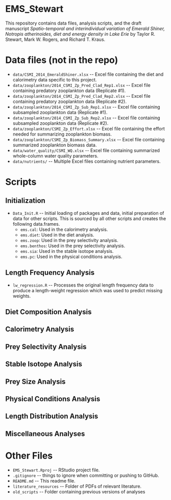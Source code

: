EMS_Stewart
==========

This repository contains data files, analysis scripts, and the draft manuscript *Spatio-temporal and interindividual variation of Emerald Shiner, Notropis atherinoides, diet and energy density in Lake Erie* by Taylor R. Stewart, Mark W. Rogers, and Richard T. Kraus.


# Data files (not in the repo)
* `data/CSMI_2014_EmeraldShiner.xlsx` -- Excel file containing the diet and calorimetry data specific to this project.
* `data/zooplankton/2014_CSMI_Zp_Pred_Clad_Rep1.xlsx` -- Excel file containing predatory zooplankton data (Replicate #1).
* `data/zooplankton/2014_CSMI_Zp_Pred_Clad_Rep2.xlsx` -- Excel file containing predatory zooplankton data (Replicate #2).
* `data/zooplankton/2014_CSMI_Zp_Sub_Rep1.xlsx` -- Excel file containing subsampled zooplankton data (Replicate #1).
* `data/zooplankton/2014_CSMI_Zp_Sub_Rep2.xlsx` -- Excel file containing subsampled zooplankton data (Replicate #2).
* `data/zooplankton/CSMI_Zp_Effort.xlsx` -- Excel file containing the effort needed for summarizing zooplankton biomass.
* `data/zooplankton/CSMI_Zp_Biomass_Summary.xlsx` -- Excel file containing summarized zooplankton biomass data.
* `data/water_quality/CSMI_WQ.xlsx` -- Excel file containing summarized whole-column water quality parameters.
* `data/nutrients/` -- Multiple Excel files containing nutrient parameters.

# Scripts
## Initialization
* `Data_Init.R` -- Initial loading of packages and data, initial preparation of data for other scripts.  This is sourced by all other scripts and creates the following data.frames.
    * `ems.cal`: Used in the calorimetry analysis.
    * `ems.diet`: Used in the diet analysis.
    * `ems.zoop`: Used in the prey selectivity analysis.
    * `ems.benthos`: Used in the prey selectivity analysis.
    * `ems.sia`: Used in the stable isotope analysis.
    * `ems.pc`: Used in the physical conditions analysis.

## Length Frequency Analysis
* `lw_regression.R` -- Processes the original length frequency data to produce a length-weight regression which was used to predict missing weights.

## Diet Composition Analysis

## Calorimetry Analysis

## Prey Selectivity Analysis

## Stable Isotope Analysis

## Prey Size Analysis

## Physical Conditions Analysis

## Length Distribution Analysis

## Miscellaneous Analyses

# Other Files
* `EMS_Stewart.Rproj` -- RStudio project file.
* `.gitignore` -- things to ignore when committing or pushing to GitHub.
* `README.md` -- This readme file.
* `literature_resources` -- Folder of PDFs of relevant literature.
* `old_scripts` -- Folder containing previous versions of analyses
